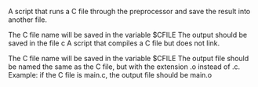 A script that runs a C file through the preprocessor and save the result into another file.

The C file name will be saved in the variable $CFILE
The output should be saved in the file c
A script that compiles a C file but does not link.

The C file name will be saved in the variable $CFILE
The output file should be named the same as the C file, but with the extension .o instead of .c.
Example: if the C file is main.c, the output file should be main.o
